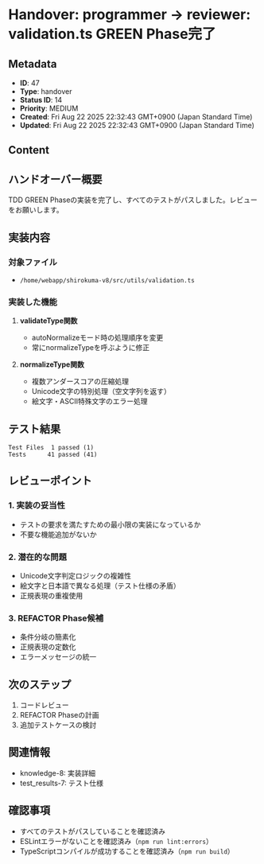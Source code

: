 # Handover: programmer → reviewer: validation.ts GREEN Phase完了

## Metadata

- **ID**: 47
- **Type**: handover
- **Status ID**: 14
- **Priority**: MEDIUM
- **Created**: Fri Aug 22 2025 22:32:43 GMT+0900 (Japan Standard Time)
- **Updated**: Fri Aug 22 2025 22:32:43 GMT+0900 (Japan Standard Time)

## Content

## ハンドオーバー概要

TDD GREEN Phaseの実装を完了し、すべてのテストがパスしました。レビューをお願いします。

## 実装内容

### 対象ファイル
- `/home/webapp/shirokuma-v8/src/utils/validation.ts`

### 実装した機能
1. **validateType関数**
   - autoNormalizeモード時の処理順序を変更
   - 常にnormalizeTypeを呼ぶように修正

2. **normalizeType関数**
   - 複数アンダースコアの圧縮処理
   - Unicode文字の特別処理（空文字列を返す）
   - 絵文字・ASCII特殊文字のエラー処理

## テスト結果

```
Test Files  1 passed (1)
Tests      41 passed (41)
```

## レビューポイント

### 1. 実装の妥当性
- テストの要求を満たすための最小限の実装になっているか
- 不要な機能追加がないか

### 2. 潜在的な問題
- Unicode文字判定ロジックの複雑性
- 絵文字と日本語で異なる処理（テスト仕様の矛盾）
- 正規表現の重複使用

### 3. REFACTOR Phase候補
- 条件分岐の簡素化
- 正規表現の定数化
- エラーメッセージの統一

## 次のステップ

1. コードレビュー
2. REFACTOR Phaseの計画
3. 追加テストケースの検討

## 関連情報
- knowledge-8: 実装詳細
- test_results-7: テスト仕様

## 確認事項
- すべてのテストがパスしていることを確認済み
- ESLintエラーがないことを確認済み（`npm run lint:errors`）
- TypeScriptコンパイルが成功することを確認済み（`npm run build`）
